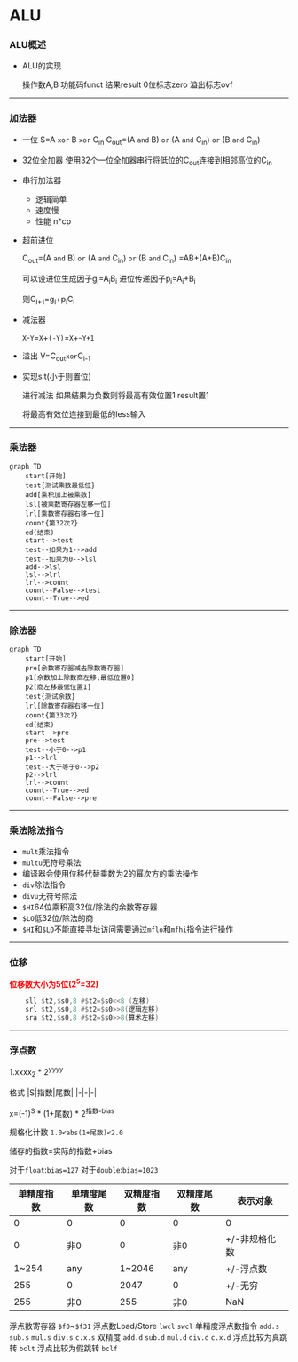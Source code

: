 # ALU
### **ALU概述**

- ALU的实现

    操作数A,B 功能码funct 结果result 0位标志zero 溢出标志ovf

---

### **加法器**

- 一位
    S=A `xor` B `xor` C<sub>in</sub>
    C<sub>out</sub>=(A `and` B) `or` (A `and` C<sub>in</sub>) `or` (B `and` C<sub>in</sub>)
- 32位全加器
    使用32个一位全加器串行将低位的C<sub>out</sub>连接到相邻高位的C<sub>in</sub>
- 串行加法器
  - 逻辑简单
  - 速度慢
  - 性能 n*cp

- 超前进位

    C<sub>out</sub>=(A `and` B) `or` (A `and` C<sub>in</sub>) `or` (B `and` C<sub>in</sub>)
    =AB+(A+B)C<sub>in</sub>

    可以设进位生成因子g<sub>i</sub>=A<sub>i</sub>B<sub>i</sub>
    进位传递因子p<sub>i</sub>=A<sub>i</sub>+B<sub>i</sub>

    则C<sub>i+1</sub>=g<sub>i</sub>+p<sub>i</sub>C<sub>i</sub>

- 减法器

    `X`-`Y`=`X`+`(-Y)`=`X`+`~Y+1`

- 溢出
    V=C<sub>out</sub>`xor`C<sub>i-1</sub>

- 实现slt(小于则置位)

    进行减法 如果结果为负数则将最高有效位置1 result置1

    将最高有效位连接到最低的less输入

---

### **乘法器**

```mermaid
graph TD
    start[开始]
    test{测试乘数最低位}
    add[乘积加上被乘数]
    lsl[被乘数寄存器左移一位]
    lrl[乘数寄存器右移一位]
    count{第32次?} 
    ed(结束)
    start-->test
    test--如果为1-->add
    test--如果为0-->lsl
    add-->lsl
    lsl-->lrl
    lrl-->count
    count--False-->test
    count--True-->ed
```

---

### **除法器**

```mermaid
graph TD
    start[开始]
    pre[余数寄存器减去除数寄存器]
    p1[余数加上除数商左移,最低位置0]
    p2[商左移最低位置1]
    test{测试余数}
    lrl[除数寄存器右移一位]
    count{第33次?}
    ed(结束)
    start-->pre
    pre-->test
    test--小于0-->p1
    p1-->lrl
    test--大于等于0-->p2
    p2-->lrl
    lrl-->count
    count--True-->ed
    count--False-->pre
```

---

### **乘法除法指令**

- `mult`乘法指令
- `multu`无符号乘法
- 编译器会使用位移代替乘数为2的幂次方的乘法操作
- `div`除法指令
- `divu`无符号除法
- `$HI`64位乘积高32位/除法的余数寄存器
- `$LO`低32位/除法的商
- `$HI`和`$LO`不能直接寻址访问需要通过`mflo`和`mfhi`指令进行操作
  
---

### **位移**

<font color=red><b>位移数大小为5位(2<sup>5</sup>=32)</b></font>

```asm
    sll $t2,$s0,8 #$t2=$s0<<8 (左移)
    srl $t2,$s0,8 #$t2=$s0>>8(逻辑左移)
    sra $t2,$s0,8 #$t2=$s0>>8(算术左移)
```

---

### **浮点数**

1.xxxx<sub>2</sub> * 2<sup>yyyy</sup>

格式
|S|指数|尾数|
|-|-|-|

x=(-1)<sup>S</sup> * (1+尾数) * 2<sup>指数-bias</sup>

规格化计数
`1.0<abs(1+尾数)<2.0`

储存的指数=实际的指数+bias

对于`float`:`bias=127`
对于`double`:`bias=1023`

|单精度指数|单精度尾数|双精度指数|双精度尾数|表示对象|
|-|-|-|-|-|
|0|0|0|0|0|
|0|非0|0|非0|+/-非规格化数|
|1~254|any|1~2046|any|+/-浮点数|
|255|0|2047|0|+/-无穷|
|255|非0|255|非0|NaN|

浮点数寄存器
    `$f0`~`$f31`
浮点数Load/Store
    `lwcl` `swcl`
单精度浮点数指令
    `add.s` `sub.s` `mul.s` `div.s` `c.x.s`
双精度
    `add.d` `sub.d` `mul.d` `div.d` `c.x.d`
浮点比较为真跳转
    `bclt` 
浮点比较为假跳转
    `bclf`
